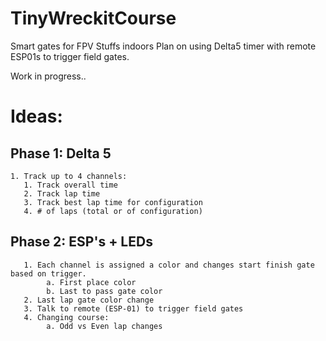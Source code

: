 # TinyWreckitCourse
Smart gates for FPV Stuffs indoors
Plan on using Delta5 timer with remote ESP01s to trigger field gates.

Work in progress..

# Ideas:
##  Phase 1: Delta 5
    1. Track up to 4 channels:
       1. Track overall time
       2. Track lap time
       3. Track best lap time for configuration
       4. # of laps (total or of configuration)
##  Phase 2: ESP's + LEDs
       1. Each channel is assigned a color and changes start finish gate based on trigger.
            a. First place color
            b. Last to pass gate color
       2. Last lap gate color change
       3. Talk to remote (ESP-01) to trigger field gates
       4. Changing course:
            a. Odd vs Even lap changes

